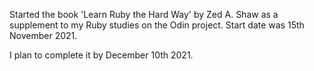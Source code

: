 Started the book 'Learn Ruby the Hard Way' by Zed A. Shaw as a supplement to my Ruby studies on the Odin project. Start date was 15th November 2021. 

I plan to complete it by December 10th 2021.
